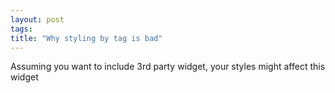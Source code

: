 ```yaml
---
layout: post
tags: 
title: "Why styling by tag is bad"
---
```


Assuming you want to include 3rd party widget, your styles might affect this
widget
